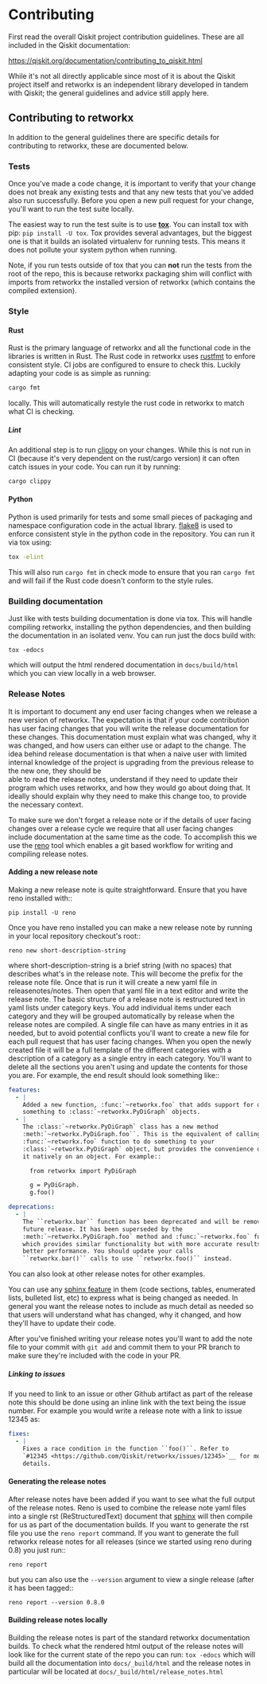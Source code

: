 # Contributing

First read the overall Qiskit project contribution guidelines. These are all
included in the Qiskit documentation:

https://qiskit.org/documentation/contributing_to_qiskit.html

While it's not all directly applicable since most of it is about the Qiskit
project itself and retworkx is an independent library developed in tandem
with Qiskit; the general guidelines and advice still apply here.

## Contributing to retworkx

In addition to the general guidelines there are specific details for
contributing to retworkx, these are documented below.

### Tests

Once you've made a code change, it is important to verify that your change
does not break any existing tests and that any new tests that you've added
also run successfully. Before you open a new pull request for your change,
you'll want to run the test suite locally.

The easiest way to run the test suite is to use
[**tox**](https://tox.readthedocs.io/en/latest/#). You can install tox
with pip: `pip install -U tox`. Tox provides several advantages, but the
biggest one is that it builds an isolated virtualenv for running tests. This
means it does not pollute your system python when running.

Note, if you run tests outside of tox that you can **not** run the tests from
the root of the repo, this is because retworkx packaging shim will conflict
with imports from retworkx the installed version of retworkx (which contains
the compiled extension).

### Style

#### Rust

Rust is the primary language of retworkx and all the functional code in the
libraries is written in Rust. The Rust code in retworkx uses
[rustfmt](https://github.com/rust-lang/rustfmt) to enfore consistent style.
CI jobs are configured to ensure to check this. Luckily adapting your code is
as simple as running:

```bash
cargo fmt
```

locally. This will automatically restyle the rust code in retworkx to match
what CI is checking.

##### Lint

An additional step is to run [clippy](https://github.com/rust-lang/rust-clippy)
on your changes. While this is not run in CI (because it's very dependent on
the rust/cargo version) it can often catch issues in your code. You can run it
by running:

```bash
cargo clippy
```

#### Python

Python is used primarily for tests and some small pieces of packaging
and namespace configuration code in the actual library.
[flake8](https://flake8.pycqa.org/en/latest/) is used to enforce consistent
style in the python code in the repository. You can run it via tox using:

```bash
tox -elint
```

This will also run `cargo fmt` in check mode to ensure that you ran `cargo fmt`
and will fail if the Rust code doesn't conform to the style rules.

### Building documentation

Just like with tests building documentation is done via tox. This will handle
compiling retworkx, installing the python dependencies, and then building the
documentation in an isolated venv. You can run just the docs build with:
```
tox -edocs
```
which will output the html rendered documentation in `docs/build/html` which
you can view locally in a web browser.

### Release Notes

It is important to document any end user facing changes when we release a new 
version of retworkx.  The expectation is that if your code contribution has 
user facing changes that you will write the release documentation for these 
changes. This documentation must explain what was changed, why it was changed, 
and how users can either use or adapt to the change. The idea behind release 
documentation is that when a naive user with limited internal knowledge of the 
project is upgrading from the previous release to the new one, they should be  
able to read the release notes, understand if they need to update their 
program which uses retworkx, and how they would go about doing that. It 
ideally should explain why they need to make this change too, to provide the 
necessary context.

To make sure we don't forget a release note or if the details of user facing
changes over a release cycle we require that all user facing changes include
documentation at the same time as the code. To accomplish this we use the
[reno](https://docs.openstack.org/reno/latest/) tool which enables a git based
workflow for writing and compiling release notes.

#### Adding a new release note

Making a new release note is quite straightforward. Ensure that you have reno
installed with::

    pip install -U reno

Once you have reno installed you can make a new release note by running in
your local repository checkout's root::

    reno new short-description-string

where short-description-string is a brief string (with no spaces) that describes
what's in the release note. This will become the prefix for the release note
file. Once that is run it will create a new yaml file in releasenotes/notes.
Then open that yaml file in a text editor and write the release note. The basic
structure of a release note is restructured text in yaml lists under category
keys. You add individual items under each category and they will be grouped
automatically by release when the release notes are compiled. A single file
can have as many entries in it as needed, but to avoid potential conflicts
you'll want to create a new file for each pull request that has user facing
changes. When you open the newly created file it will be a full template of
the different categories with a description of a category as a single entry
in each category. You'll want to delete all the sections you aren't using and
update the contents for those you are. For example, the end result should
look something like::

```yaml
features:
  - |
    Added a new function, :func:`~retworkx.foo` that adds support for doing
    something to :class:`~retworkx.PyDiGraph` objects. 
  - |
    The :class:`~retworkx.PyDiGraph` class has a new method
    :meth:`~retworkx.PyDiGraph.foo``. This is the equivalent of calling the
    :func:`~retworkx.foo` function to do something to your
    :class:`~retworkx.PyDiGraph` object, but provides the convenience of running
    it natively on an object. For example::

      from retworkx import PyDiGraph

      g = PyDiGraph.
      g.foo()

deprecations:
  - |
    The ``retworkx.bar`` function has been deprecated and will be removed in a
    future release. It has been superseded by the
    :meth:`~retworkx.PyDiGraph.foo` method and :func:`~retworkx.foo` function
    which provides similar functionality but with more accurate results and
    better performance. You should update your calls
    ``retworkx.bar()`` calls to use ``retworkx.foo()`` instead.
```

You can also look at other release notes for other examples.

You can use any
[sphinx feature](https://www.sphinx-doc.org/en/3.x/usage/restructuredtext/)
in them (code sections, tables, enumerated lists, bulleted list, etc) to express
what is being changed as needed. In general you want the release notes to
include as much detail as needed so that users will understand what has changed,
why it changed, and how they'll have to update their code.

After you've finished writing your release notes you'll want to add the note
file to your commit with `git add` and commit them to your PR branch to make
sure they're included with the code in your PR.

##### Linking to issues

If you need to link to an issue or other Github artifact as part of the release
note this should be done using an inline link with the text being the issue
number. For example you would write a release note with a link to issue 12345
as:

```yaml
fixes:
  - |
    Fixes a race condition in the function ``foo()``. Refer to
    `#12345 <https://github.com/Qiskit/retworkx/issues/12345>`__ for more
    details.
```

#### Generating the release notes

After release notes have been added if you want to see what the full output of
the release notes. Reno is used to combine the release note yaml files into a
single rst (ReStructuredText) document that
[sphinx](https://www.sphinx-doc.org/en/master/) will then compile for us as part
of the documentation builds. If you want to generate the rst file you
use the ``reno report`` command. If you want to generate the full retworkx
release notes for all releases (since we started using reno during 0.8) you just
run::

    reno report

but you can also use the ``--version`` argument to view a single release (after
it has been tagged::

    reno report --version 0.8.0

#### Building release notes locally

Building the release notes is part of the standard retworkx documentation
builds. To check what the rendered html output of the release notes will look
like for the current state of the repo you can run: `tox -edocs` which will
build all the documentation into `docs/_build/html` and the release notes in
particular will be located at `docs/_build/html/release_notes.html`

